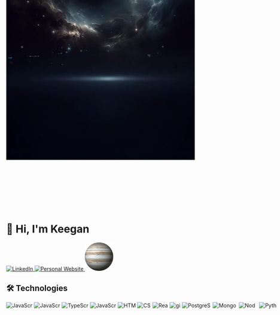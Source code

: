 <img draggable="false" src="./assets/banner.webp" style=" width: 100%; translate: 0px -25%; top: 0; left: 0; height: fit-content; position: relative;" alt="Banner" />

# 👋 Hi, I'm Keegan

<a href="https://www.linkedin.com/in/keeganpotgieter" target="_blank">
    <img draggable="false" alt="LinkedIn" width="20%" src="assets/globe.gif" style=""></img>
</a>

<a href="https://keeganpotgieter.com" target="_blank">
    <img draggable="false" alt="Personal Website" width="15%" src="assets/moon.gif" style=""></img>
</a>

<a href="https://necta.app" target="_blank">
    <img draggable="false" alt="necta" width="15%" src="assets/jupiter.gif"></img>
</a>

## 🛠 Technologies

<div style="display: flex; flex-direction: row;">
<img src="https://img.shields.io/badge/JavaScript-282C34?logo=javascript&logoColor=F7DF1E" alt="JavaScript logo" title="JavaScript" height="20" />
&nbsp;
<img src="https://img.shields.io/badge/React-282C34?logo=React" alt="JavaScript logo" title="React" height="20" />
&nbsp;
<img src="https://img.shields.io/badge/TypeScript-282C34?logo=typescript&logoColor=3178C6" alt="TypeScript logo" title="TypeScript" height="20" />
&nbsp;
<img src="https://img.shields.io/badge/AWS-282C34?logo=amazonwebservices" alt="JavaScript logo" title="React" height="20" />
&nbsp;
<img src="https://img.shields.io/badge/HTML5-282C34?logo=html5&logoColor=E34F26" alt="HTML5 logo" title="HTML5" height="20" />
&nbsp;
<img src="https://img.shields.io/badge/CSS3-282C34?logo=css3&logoColor=1572B6" alt="CSS3 logo" title="CSS3" height="20" />
&nbsp;
<img src="https://img.shields.io/badge/React Native-282C34?logo=react&logoColor=61DAFB" alt="React Native logo" title="React Native" height="20" />
&nbsp;
<img src="https://img.shields.io/badge/git-282C34?logo=git&logoColor=F05032" alt="git logo" title="git" height="20" />
&nbsp;
<img src="https://img.shields.io/badge/PostgreSQL-282C34?logo=postgresql" alt="PostgreSQL" title="PostgreSQL" height="20" />
&nbsp;
<img src="https://img.shields.io/badge/MongoDB-282C34?logo=mongodb&logoColor=47A248" alt="MongoDB logo" title="MongoDB" height="20" />
&nbsp;
<img src="https://img.shields.io/badge/Node.js-282C34?logo=node.js&logoColor=339933" alt="Node.js logo" title="Node.js" height="20" />
&nbsp;
<img src="https://img.shields.io/badge/Python-282C34?logo=python" alt="Python" title="Python" height="20" />
</div>
